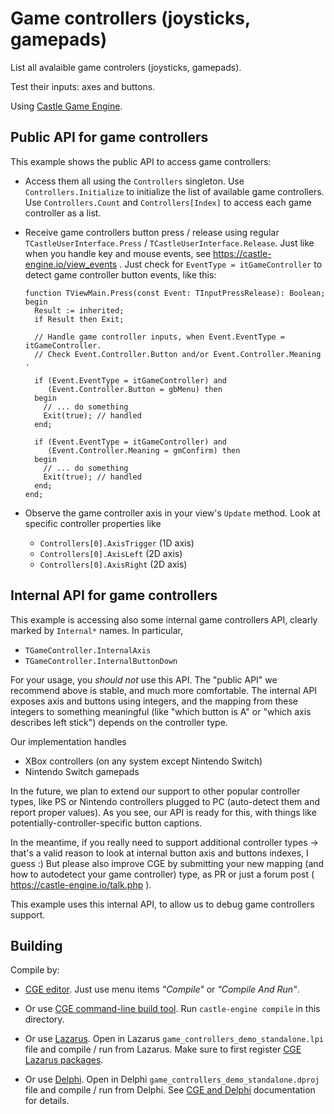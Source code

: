 # Game controllers (joysticks, gamepads)

List all avalaible game controlers (joysticks, gamepads).

Test their inputs: axes and buttons.

Using [Castle Game Engine](https://castle-engine.io/).

## Public API for game controllers

This example shows the public API to access game controllers:

- Access them all using the `Controllers` singleton. Use `Controllers.Initialize` to initialize the list of available game controllers. Use `Controllers.Count` and `Controllers[Index]` to access each game controller as a list.

- Receive game controllers button press / release using regular `TCastleUserInterface.Press` / `TCastleUserInterface.Release`. Just like when you handle key and mouse events, see https://castle-engine.io/view_events . Just check for `EventType = itGameController` to detect game controller button events, like this:

    ```delphi
    function TViewMain.Press(const Event: TInputPressRelease): Boolean;
    begin
      Result := inherited;
      if Result then Exit;

      // Handle game controller inputs, when Event.EventType = itGameController.
      // Check Event.Controller.Button and/or Event.Controller.Meaning .

      if (Event.EventType = itGameController) and
         (Event.Controller.Button = gbMenu) then
      begin
        // ... do something
        Exit(true); // handled
      end;

      if (Event.EventType = itGameController) and
         (Event.Controller.Meaning = gmConfirm) then
      begin
        // ... do something
        Exit(true); // handled
      end;
    end;
    ```

- Observe the game controller axis in your view's `Update` method. Look at specific controller properties like

    - `Controllers[0].AxisTrigger` (1D axis)
    - `Controllers[0].AxisLeft` (2D axis)
    - `Controllers[0].AxisRight` (2D axis)

## Internal API for game controllers

This example is accessing also some internal game controllers API, clearly marked by `Internal*` names. In particular,

- `TGameController.InternalAxis`
- `TGameController.InternalButtonDown`

For your usage, you *should not* use this API. The "public API" we recommend above is stable, and much more comfortable. The internal API exposes axis and buttons using integers, and the mapping from these integers to something meaningful (like "which button is A" or "which axis describes left stick") depends on the controller type.

Our implementation handles

- XBox controllers (on any system except Nintendo Switch)
- Nintendo Switch gamepads

In the future, we plan to extend our support to other popular controller types, like PS or Nintendo controllers plugged to PC (auto-detect them and report proper values). As you see, our API is ready for this, with things like potentially-controller-specific button captions.

In the meantime, if you really need to support additional controller types -> that's a valid reason to look at internal button axis and buttons indexes, I guess :) But please also improve CGE by submitting your new mapping (and how to autodetect your game controller) type, as PR or just a forum post ( https://castle-engine.io/talk.php ).

This example uses this internal API, to allow us to debug game controllers support.

## Building

Compile by:

- [CGE editor](https://castle-engine.io/editor). Just use menu items _"Compile"_ or _"Compile And Run"_.

- Or use [CGE command-line build tool](https://castle-engine.io/build_tool). Run `castle-engine compile` in this directory.

- Or use [Lazarus](https://www.lazarus-ide.org/). Open in Lazarus `game_controllers_demo_standalone.lpi` file and compile / run from Lazarus. Make sure to first register [CGE Lazarus packages](https://castle-engine.io/lazarus).

- Or use [Delphi](https://www.embarcadero.com/products/Delphi). Open in Delphi `game_controllers_demo_standalone.dproj` file and compile / run from Delphi. See [CGE and Delphi](https://castle-engine.io/delphi) documentation for details.
